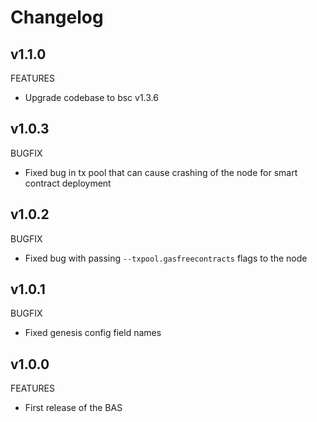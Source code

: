 # Changelog

## v1.1.0

FEATURES
* Upgrade codebase to bsc v1.3.6

## v1.0.3

BUGFIX
* Fixed bug in tx pool that can cause crashing of the node for smart contract deployment

## v1.0.2

BUGFIX
* Fixed bug with passing `--txpool.gasfreecontracts` flags to the node

## v1.0.1

BUGFIX
* Fixed genesis config field names

## v1.0.0

FEATURES
* First release of the BAS